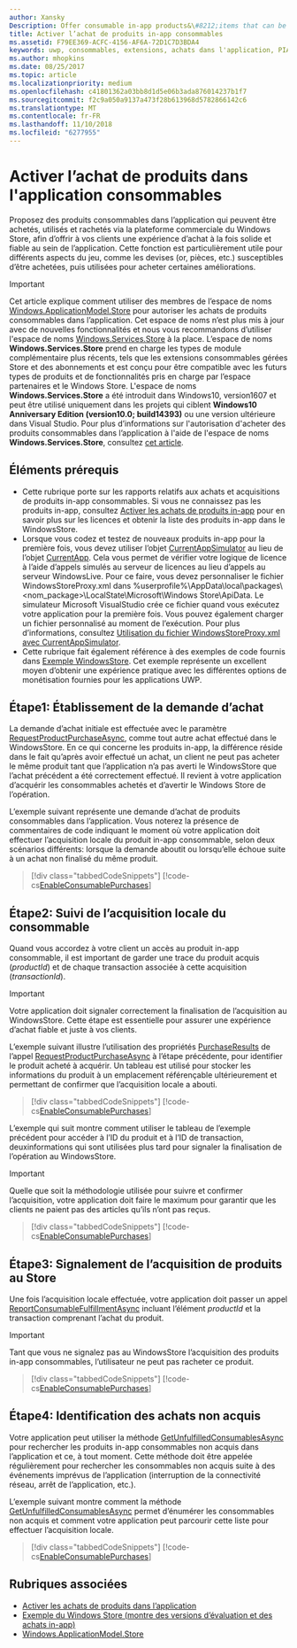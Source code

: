 ```yaml
---
author: Xansky
Description: Offer consumable in-app products&\#8212;items that can be purchased, used, and purchased again&\#8212;through the Store commerce platform to provide your customers with a purchase experience that is both robust and reliable.
title: Activer l’achat de produits in-app consommables
ms.assetid: F79EE369-ACFC-4156-AF6A-72D1C7D3BDA4
keywords: uwp, consommables, extensions, achats dans l'application, PIA, Windows.ApplicationModel.Store
ms.author: mhopkins
ms.date: 08/25/2017
ms.topic: article
ms.localizationpriority: medium
ms.openlocfilehash: c41801362a03bb8d1d5e06b3ada876014237b1f7
ms.sourcegitcommit: f2c9a050a9137a473f28b613968d5782866142c6
ms.translationtype: MT
ms.contentlocale: fr-FR
ms.lasthandoff: 11/10/2018
ms.locfileid: "6277955"
---
```

# <a name="enable-consumable-in-app-product-purchases"></a>Activer l’achat de produits dans l'application consommables

Proposez des produits consommables dans l’application qui peuvent être achetés, utilisés et rachetés via la plateforme commerciale du Windows Store, afin d’offrir à vos clients une expérience d’achat à la fois solide et fiable au sein de l’application. Cette fonction est particulièrement utile pour différents aspects du jeu, comme les devises (or, pièces, etc.) susceptibles d’être achetées, puis utilisées pour acheter certaines améliorations.

> [!IMPORTANT]
> Cet article explique comment utiliser des membres de l’espace de noms [Windows.ApplicationModel.Store](https://msdn.microsoft.com/library/windows/apps/windows.applicationmodel.store.aspx) pour autoriser les achats de produits consommables dans l’application. Cet espace de noms n’est plus mis à jour avec de nouvelles fonctionnalités et nous vous recommandons d’utiliser l'espace de noms [Windows.Services.Store](https://msdn.microsoft.com/library/windows/apps/windows.services.store.aspx) à la place. L’espace de noms **Windows.Services.Store** prend en charge les types de module complémentaire plus récents, tels que les extensions consommables gérées Store et des abonnements et est conçu pour être compatible avec les futurs types de produits et de fonctionnalités pris en charge par l’espace partenaires et le Windows Store. L'espace de noms **Windows.Services.Store** a été introduit dans Windows10, version1607 et peut être utilisé uniquement dans les projets qui ciblent **Windows10 Anniversary Edition (version10.0; build14393)** ou une version ultérieure dans Visual Studio. Pour plus d’informations sur l'autorisation d'acheter des produits consommables dans l’application à l'aide de l'espace de noms **Windows.Services.Store**, consultez [cet article](enable-consumable-add-on-purchases.md).

## <a name="prerequisites"></a>Éléments prérequis

-   Cette rubrique porte sur les rapports relatifs aux achats et acquisitions de produits in-app consommables. Si vous ne connaissez pas les produits in-app, consultez [Activer les achats de produits in-app](enable-in-app-product-purchases.md) pour en savoir plus sur les licences et obtenir la liste des produits in-app dans le WindowsStore.
-   Lorsque vous codez et testez de nouveaux produits in-app pour la première fois, vous devez utiliser l’objet [CurrentAppSimulator](https://docs.microsoft.com/uwp/api/Windows.ApplicationModel.Store.CurrentAppSimulator) au lieu de l’objet [CurrentApp](https://docs.microsoft.com/uwp/api/Windows.ApplicationModel.Store.CurrentApp). Cela vous permet de vérifier votre logique de licence à l’aide d’appels simulés au serveur de licences au lieu d’appels au serveur WindowsLive. Pour ce faire, vous devez personnaliser le fichier WindowsStoreProxy.xml dans %userprofile%\\AppData\\local\\packages\\&lt;nom_package&gt;\\LocalState\\Microsoft\\Windows Store\\ApiData. Le simulateur Microsoft VisualStudio crée ce fichier quand vous exécutez votre application pour la première fois. Vous pouvez également charger un fichier personnalisé au moment de l’exécution. Pour plus d’informations, consultez [Utilisation du fichier WindowsStoreProxy.xml avec CurrentAppSimulator](in-app-purchases-and-trials-using-the-windows-applicationmodel-store-namespace.md#proxy).
-   Cette rubrique fait également référence à des exemples de code fournis dans [Exemple WindowsStore](https://github.com/Microsoft/Windows-universal-samples/tree/win10-1507/Samples/Store). Cet exemple représente un excellent moyen d’obtenir une expérience pratique avec les différentes options de monétisation fournies pour les applications UWP.

## <a name="step-1-making-the-purchase-request"></a>Étape1: Établissement de la demande d’achat

La demande d’achat initiale est effectuée avec le paramètre [RequestProductPurchaseAsync](https://docs.microsoft.com/uwp/api/windows.applicationmodel.store.currentapp.requestproductpurchaseasync), comme tout autre achat effectué dans le WindowsStore. En ce qui concerne les produits in-app, la différence réside dans le fait qu’après avoir effectué un achat, un client ne peut pas acheter le même produit tant que l’application n’a pas averti le WindowsStore que l’achat précédent a été correctement effectué. Il revient à votre application d’acquérir les consommables achetés et d’avertir le Windows Store de l’opération.

L’exemple suivant représente une demande d’achat de produits consommables dans l’application. Vous noterez la présence de commentaires de code indiquant le moment où votre application doit effectuer l’acquisition locale du produit in-app consommable, selon deux scénarios différents: lorsque la demande aboutit ou lorsqu’elle échoue suite à un achat non finalisé du même produit.

> [!div class="tabbedCodeSnippets"]
[!code-cs[EnableConsumablePurchases](./code/InAppPurchasesAndLicenses/cs/EnableConsumablePurchases.cs#MakePurchaseRequest)]

## <a name="step-2-tracking-local-fulfillment-of-the-consumable"></a>Étape2: Suivi de l’acquisition locale du consommable

Quand vous accordez à votre client un accès au produit in-app consommable, il est important de garder une trace du produit acquis (*productId*) et de chaque transaction associée à cette acquisition (*transactionId*).

> [!IMPORTANT]
> Votre application doit signaler correctement la finalisation de l’acquisition au WindowsStore. Cette étape est essentielle pour assurer une expérience d’achat fiable et juste à vos clients.

L’exemple suivant illustre l’utilisation des propriétés [PurchaseResults](https://msdn.microsoft.com/library/windows/apps/dn263392) de l’appel [RequestProductPurchaseAsync](https://docs.microsoft.com/uwp/api/windows.applicationmodel.store.currentapp.requestproductpurchaseasync) à l’étape précédente, pour identifier le produit acheté à acquérir. Un tableau est utilisé pour stocker les informations du produit à un emplacement référençable ultérieurement et permettant de confirmer que l’acquisition locale a abouti.

> [!div class="tabbedCodeSnippets"]
[!code-cs[EnableConsumablePurchases](./code/InAppPurchasesAndLicenses/cs/EnableConsumablePurchases.cs#GrantFeatureLocally)]

L’exemple qui suit montre comment utiliser le tableau de l’exemple précédent pour accéder à l’ID du produit et à l’ID de transaction, deuxinformations qui sont utilisées plus tard pour signaler la finalisation de l’opération au WindowsStore.

> [!IMPORTANT]
> Quelle que soit la méthodologie utilisée pour suivre et confirmer l’acquisition, votre application doit faire le maximum pour garantir que les clients ne paient pas des articles qu’ils n’ont pas reçus.

> [!div class="tabbedCodeSnippets"]
[!code-cs[EnableConsumablePurchases](./code/InAppPurchasesAndLicenses/cs/EnableConsumablePurchases.cs#IsLocallyFulfilled)]

## <a name="step-3-reporting-product-fulfillment-to-the-store"></a>Étape3: Signalement de l’acquisition de produits au Store

Une fois l’acquisition locale effectuée, votre application doit passer un appel [ReportConsumableFulfillmentAsync](https://docs.microsoft.com/uwp/api/windows.applicationmodel.store.currentapp.reportconsumablefulfillmentasync) incluant l’élément *productId* et la transaction comprenant l’achat du produit.

> [!IMPORTANT]
> Tant que vous ne signalez pas au WindowsStore l’acquisition des produits in-app consommables, l’utilisateur ne peut pas racheter ce produit.

> [!div class="tabbedCodeSnippets"]
[!code-cs[EnableConsumablePurchases](./code/InAppPurchasesAndLicenses/cs/EnableConsumablePurchases.cs#ReportFulfillment)]

## <a name="step-4-identifying-unfulfilled-purchases"></a>Étape4: Identification des achats non acquis

Votre application peut utiliser la méthode [GetUnfulfilledConsumablesAsync](https://docs.microsoft.com/uwp/api/windows.applicationmodel.store.currentapp.getunfulfilledconsumablesasync) pour rechercher les produits in-app consommables non acquis dans l’application et ce, à tout moment. Cette méthode doit être appelée régulièrement pour rechercher les consommables non acquis suite à des événements imprévus de l’application (interruption de la connectivité réseau, arrêt de l’application, etc.).

L’exemple suivant montre comment la méthode [GetUnfulfilledConsumablesAsync](https://docs.microsoft.com/uwp/api/windows.applicationmodel.store.currentapp.getunfulfilledconsumablesasync) permet d’énumérer les consommables non acquis et comment votre application peut parcourir cette liste pour effectuer l’acquisition locale.

> [!div class="tabbedCodeSnippets"]
[!code-cs[EnableConsumablePurchases](./code/InAppPurchasesAndLicenses/cs/EnableConsumablePurchases.cs#GetUnfulfilledConsumables)]

## <a name="related-topics"></a>Rubriques associées

* [Activer les achats de produits dans l’application](enable-in-app-product-purchases.md)
* [Exemple du Windows Store (montre des versions d’évaluation et des achats in-app)](https://github.com/Microsoft/Windows-universal-samples/tree/win10-1507/Samples/Store)
* [Windows.ApplicationModel.Store](https://msdn.microsoft.com/library/windows/apps/br225197)
 

 
